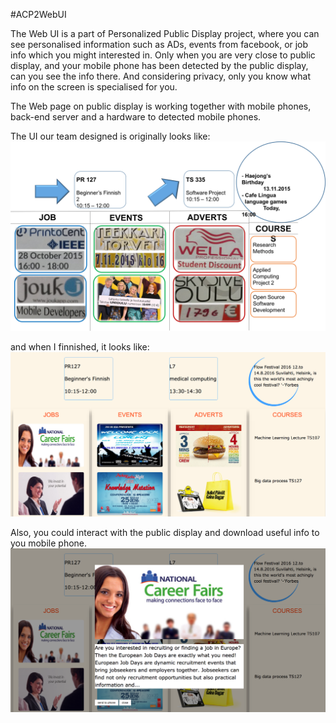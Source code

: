 #ACP2WebUI

The Web UI is a part of Personalized Public Display project, where you can see personalised information such as ADs, events from facebook, or job info which you might interested in. Only when you are very close to public display, and your mobile phone has been detected by the public display, can you see the info there. And considering privacy, only you know what info on the screen is specialised for you.

The Web page on public display is working together with mobile phones, back-end server and a hardware to detected mobile phones.

The UI our team designed is originally looks like:
![alt tag](https://github.com/yifeizuo/screenshots/blob/master/Picture1.png)

and when I finnished, it looks like:
![alt tag](https://github.com/yifeizuo/screenshots/blob/master/Personalized%20Display.png)

Also, you could interact with the public display and download useful info to you mobile phone.
![alt tag](https://github.com/yifeizuo/screenshots/blob/master/Personalized%20Display%20job.png)
